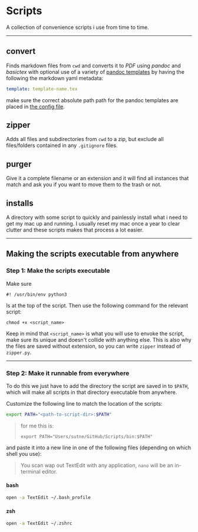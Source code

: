 # Scripts
A collection of convenience scripts i use from time to time.

---

## convert
Finds markdown files from `cwd` and converts it to *PDF* using *pandoc* and *basictex* with optional use of a variety of [pandoc templates](github.com/sutne/pandoc-templates) by having the following the markdown yaml metadata:
```yaml
template: template-name.tex
```
make sure the correct absolute path path for the pandoc templates are placed in [the config file](bin/setup/config.py).

## zipper
Adds all files and subdirectories from `cwd` to a zip, but exclude all files/folders contained in any `.gitignore` files.

## purger
Give it a complete filename or an extension and it will find all instances that match and ask you if you want to move them to the trash or not.

## installs
A directory with some script to quickly and painlessly install what i need to get my mac up and running. I usually reset my mac once a year to clear clutter and these scripts makes that process a lot easier.

--- 

## Making the scripts executable from anywhere


### Step 1: Make the scripts executable
Make sure 
```
#! /usr/bin/env python3
```
Is at the top of the script. Then use the following command for the relevant script:
```
chmod +x <script_name>
```
Keep in mind that `<script_name>` is what you will use to envoke the script, make sure its unique and doesn't collide with anything else. This is also why the files are saved without extension, so you can write `zipper` instead of `zipper.py`.

---

### Step 2: Make it runnable from everywhere

To do this we just have to add the directory the script are saved in to `$PATH`, which will make all scripts in that directory executable from anywhere.

Customize the following line to match the location of the scripts:

```sh
export PATH="<path-to-script-dir>:$PATH"
```

> for me this is: 
> ```
> export PATH="Users/sutne/GitHub/Scripts/bin:$PATH"
> ```

and paste it into a new line in one of the following files (depending on which shell you use):

> You scan wap out TextEdit with any application, `nano` will be an in-terminal editor.

#### bash
```sh
open -a TextEdit ~/.bash_profile
```

#### zsh
```sh
open -a TextEdit ~/.zshrc
```